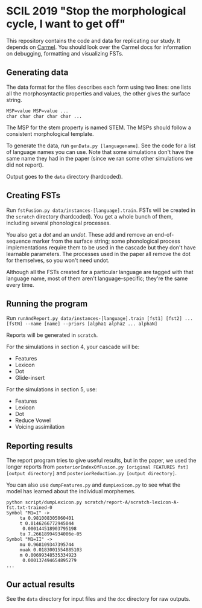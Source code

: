 # SCIL 2019 "Stop the morphological cycle, I want to get off"

This repository contains the code and data for replicating our
study. It depends on [Carmel](github.com/isi-nlp/carmel). You should
look over the Carmel docs for information on debugging, formatting and
visualizing FSTs.

## Generating data

The data format for the files describes each form using two lines: one
lists all the morphosyntactic properties and values, the other gives
the surface string.

```
MSP=value MSP=value ...
char char char char char ...
```

The MSP for the stem property is named STEM. The MSPs should follow a
consistent morphological template.

To generate the data, run `genData.py [languagename]`. See the code
for a list of language names you can use. Note that some simulations
don't have the same name they had in the paper (since we ran some
other simulations we did not report).

Output goes to the `data` directory (hardcoded).

## Creating FSTs

Run `fstFusion.py data/instances-[language].train`. FSTs will be
created in the `scratch` directory (hardcoded). You get a whole bunch
of them, including several phonological processes.

You also get a *dot* and an *undot*. These add and remove an
end-of-sequence marker from the surface string; some phonological
process implementations require them to be used in the cascade but
they don't have learnable parameters. The processes used in the paper
all remove the dot for themselves, so you won't need undot.

Although all the FSTs created for a particular language are tagged
with that language name, most of them aren't language-specific;
they're the same every time.

## Running the program

Run `runAndReport.py data/instances-[language].train [fst1] [fst2] ... [fstN] --name [name] --priors [alpha1 alpha2 ... alphaN]`

Reports will be generated in `scratch`.

For the simulations in section 4, your cascade will be:

- Features
- Lexicon
- Dot
- Glide-insert

For the simulations in section 5, use:

- Features
- Lexicon
- Dot
- Reduce Vowel
- Voicing assimilation

## Reporting results

The report program tries to give useful results, but in the paper, we
used the longer reports from `posteriorIndexOfFusion.py [original
FEATURES fst] [output directory]` and `posteriorReduction.py [output
directory]`.

You can also use `dumpFeatures.py` and `dumpLexicon.py` to see what
the model has learned about the individual morphemes.

```
python script/dumpLexicon.py scratch/report-A/scratch-lexicon-A-fst.txt-trained-0
Symbol "M1=I" ->
	 ta 0.981008305060401
	 t 0.0146266772945044
	  0.000144518903795198
	 tu 7.26618994934006e-05
Symbol "M1=II" ->
	 mu 0.968109347395744
	 muak 0.0183001554885103
	 m 0.00699348535334923
	  0.000137494654895279
...
```

## Our actual results

See the `data` directory for input files and the `doc` directory for
raw outputs.
